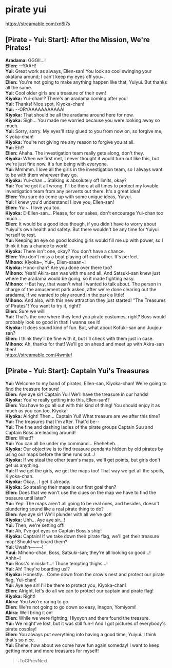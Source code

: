 
pirate yui
==========
https://streamable.com/xn6i7s

  

## [Pirate - Yui: Start]: After the Mission, We're Pirates\!
**Aradama:** GGGII...\!  
**Ellen:** --YAAH\!  
**Yui:** Great work as always, Ellen-san\! You look so cool swinging your okatana around; I can't keep my eyes off you\~.  
**Ellen:** You're not going to make anything happen like that, Yuiyui. But thanks all the same.  
**Yui:** Cool older girls are a treasure of their own\!  
**Kiyoka:** Yui-chan\!? There's an aradama coming after you\!  
**Yui:** Thanks\! Nice spot, Kiyoka-chan\!  
**Yui:** --ORYAAAAAAAAAAA\!  
**Kiyoka:** That should be all the aradama around here for now.  
**Kiyoka:** Sigh... You made me worried because you were looking away so much.  
**Yui:** Sorry, sorry. My eyes'll stay glued to you from now on, so forgive me, Kiyoka-chan\!  
**Kiyoka:** You're not giving me any reason to forgive you at all.  
**Yui:** Eh\!?  
**Ellen:** Ahaha. The investigation team really gets along, don't they.  
**Kiyoka:** When we first met, I never thought it would turn out like this, but we're just fine now. It's fun being with everyone.  
**Yui:** Mmhmm. I love all the girls in the investigation team, so I always want to be with them wherever they go.  
**Kiyoka:** Yui-chan... Stalking is absolutely off limits, okay?  
**Yui:** You've got it all wrong. I'll be there at all times to protect my lovable investigation team from any perverts out there. It's a great idea\!  
**Ellen:** You sure do come up with some unique ideas, Yuiyui.  
**Yui:** I knew you'd understand\! I love you, Ellen-san\!  
**Ellen:** Yui\~. I love you too.  
**Kiyoka:** E-Ellen-san... Please, for our sakes, don't encourage Yui-chan too much...  
**Ellen:** It would be a good idea though, if you didn't have to worry about Yuiyui's own health and safety. But there wouldn't be any time for Yuiyui herself to rest.  
**Yui:** Keeping an eye on good looking girls would fill me up with power, so I think it has a chance to work\!  
**Kiyoka:** There isn't one, okay? You don't have a chance.  
**Ellen:** You don't miss a beat playing off each other. It's perfect.  
**Mihono:** Kiyoka\~, Yui\~, Ellen-saaan\~\!  
**Kiyoka:** Hono-chan? Are you done over there too?  
**Mihono:** Yeah\! Akira-san was with me and all. And Satsuki-san knew just where the aradama would be going, so it made fighting easy.  
**Mihono:** --But hey, that wasn't what I wanted to talk about. The person in charge of the amusement park asked, after we're done clearing out the aradama, if we wanted to play around in the park a little\!  
**Mihono:** And also, with this new attraction they just started\! "The Treasures of Pirates"\! You want to try it, right?  
**Ellen:** Sure we will\!  
**Yui:** That's the one where they lend you pirate costumes, right? Boss would probably look so good in that\! I wanna see it\!  
**Kiyoka:** It does sound kind of fun. But, what about Kofuki-san and Juujou-san?  
**Ellen:** I think they'll be fine with it, but I'll check with them just in case.  
**Mihono:** Ah, thanks for that\! We'll go on ahead and meet up with Akira-san then\!  
https://streamable.com/4wmjuf

  

## [Pirate - Yui: Start]: Captain Yui's Treasures
**Yui:** Welcome to my band of pirates, Ellen-san, Kiyoka-chan\! We're going to find the treasure for sure\!  
**Ellen:** Aye aye sir\! Captain Yui\! We'll have the treasure in our hands\!  
**Kiyoka:** You're really getting into this, Ellen-san\!?  
**Ellen:** You have to go all out with this kind of thing\! You should enjoy it as much as you can too, Kiyoka\!  
**Kiyoka:** Alright\! Then... Captain Yui\! What treasure are we after this time?  
**Yui:** The treasures that I'm after. That'd be--  
**Yui:** The fine and dashing ladies of the pirate groups Captain Suu and Captain Boss are leading around\!  
**Ellen:** What\!?  
**Yui:** You can all be under my command... Eheheheh.  
**Kiyoka:** Our objective is to find treasure pendants hidden by old pirates by using our maps before the time runs out...\!  
**Kiyoka:** If we steal the other team's maps, we'll get points, but girls don't get us anything.  
**Yui:** If we get the girls, we get the maps too\! That way we get all the spoils, Kiyoka-chan.  
**Kiyoka:** Okay... I get it already.  
**Kiyoka:** So stealing their maps is our first goal then?  
**Ellen:** Does that we won't use the clues on the map we have to find the treasure until later?  
**Yui:** Yep. The maps aren't all going to be real ones, and besides, doesn't plundering sound like a real pirate thing to do?  
**Ellen:** Aye aye sir\! We'll plunder with all we've got\!  
**Kiyoka:** Uhh... Aye aye sir...\!  
**Yui:** Then, we're setting off\!  
**Yui:** Ah, I've got eyes on Captain Boss's ship\!  
**Kiyoka:** Captain\! If we take down their pirate flag, we'll get their treasure map\! Should we board them?  
**Yui:** Uwahh\~\~\~\~\!  
**Yuui:** Mihono-chan, Boss, Satsuki-san; they're all looking so good...\! Ahhh\~\!  
**Yui:** Boss's miniskirt...\! Those tempting thighs...\!  
**Yui:** Ah\! They're boarding us\!?  
**Kiyoka:** Honestly... Come down from the crow's nest and protect our pirate flag, Yui-chan\!  
**Yui:** Aye aye sir\! I'll be there to protect you, Kiyoka-chan\!  
**Ellen:** Alright, let's do all we can to protect our captain and pirate flag\!  
**Kiyoka:** Right\!  
**Akira:** You two're raring to go.  
**Ellen:** We're not going to go down so easy, Inagon, Yomiyomi\!  
**Akira:** Well bring it on\!  
**Ellen:** While we were fighting, Hiyoyon and them found the treasure.  
**Yui:** We might've lost, but it was still fun-\! And I got pictures of everybody's pirate cosplay\!  
**Ellen:** You always put everything into having a good time, Yuiyui. I think that's so nice.  
**Yui:** Ehehe, how about we come have fun again someday\! I want to keep getting more and more treasures for myself\!  
> :ToCPrevNext